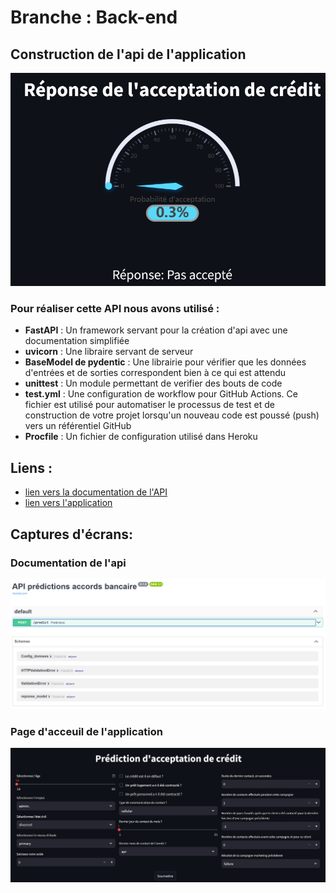 # Branche : Back-end
## Construction de l'api de l'application
!["Prédictions dans l'API"](.\images\result.PNG)
### Pour réaliser cette API nous avons utilisé :
- **FastAPI** : Un framework servant pour la création d'api avec une documentation simplifiée
- **uvicorn** : Une libraire servant de serveur
- **BaseModel de pydentic** : Une librairie pour vérifier que les données d'entrées et de sorties correspondent bien à ce qui est attendu
- **unittest** : Un module permettant de verifier des bouts de code
- **test.yml** : Une configuration de workflow pour GitHub Actions. Ce fichier est utilisé pour automatiser le processus de test et de construction de votre projet lorsqu'un nouveau code est poussé (push) vers un référentiel GitHub
- **Procfile** : Un fichier de configuration utilisé dans Heroku 

## Liens :
- <a href="https://api-isen-g1-46331383ef49.herokuapp.com/docs">lien vers la documentation de l'API</a><br>
- <a href="https://my-credit-g7xraeyumygdlnn6ch9zu2.streamlit.app/">lien vers l'application</a>

## Captures d'écrans:
### Documentation de l'api
!["Documentation de l'api"](.\images\api.PNG)
### Page d'acceuil de l'application
!["Page d'acceuil de l'api"](.\images\home.PNG)
